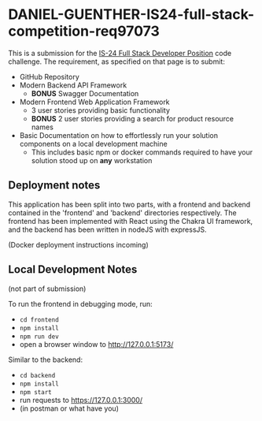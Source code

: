 
DANIEL-GUENTHER-IS24-full-stack-competition-req97073
====================================================

This is a submission for the [IS-24 Full Stack Developer Position](https://github.com/bcgov/citz-imb-full-stack-code-challenge-req97073) code challenge.
The requirement, as specified on that page is to submit:
* GitHub Repository
* Modern Backend API Framework 
    * **BONUS** Swagger Documentation
* Modern Frontend Web Application Framework
    * 3 user stories providing basic functionality
    * **BONUS** 2 user stories providing a search for product resource names
* Basic Documentation on how to effortlessly run your solution components on a local development machine
    * This includes basic npm or docker commands required to have your solution stood up on **any** workstation


Deployment notes
-----------------
This application has been split into two parts, with a frontend and backend contained
in the 'frontend' and 'backend' directories respectively.
The frontend has been implemented with React using the Chakra UI framework,
and the backend has been written in nodeJS with expressJS.

(Docker deployment instructions incoming)


Local Development Notes
-----------------------
(not part of submission)

To run the frontend in debugging mode, run:
- `cd frontend`
- `npm install`
- `npm run dev`
- open a browser window to http://127.0.0.1:5173/

Similar to the backend:
- `cd backend`
- `npm install`
- `npm start`
- run requests to https://127.0.0.1:3000/
- (in postman or what have you)
